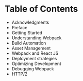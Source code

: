 # Table of Contents

* Acknowledgments
* Preface
* Getting Started
* Understanding Webpack
* Build Automation
* Asset Management
* Webpack and React JS
* Deployment strategies
* Optimizing Development
* Debugging Webpack
* HTTP/2
